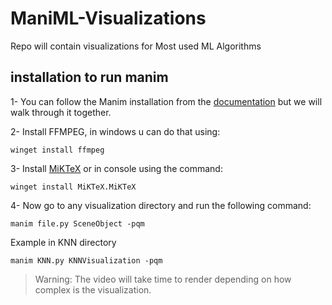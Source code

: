 # ManiML-Visualizations
Repo will contain visualizations for Most used ML Algorithms

## installation to run manim
1- You can follow the Manim installation from the [documentation](https://docs.manim.community/en/stable/installation.html) but we will walk through it together.

2- Install FFMPEG, in windows u can do that using:
```
winget install ffmpeg
```
3- Install [MiKTeX](https://miktex.org/download) or in console using the command: 
```
winget install MiKTeX.MiKTeX
```
4- Now go to any visualization directory and run the following command:
```
manim file.py SceneObject -pqm
```

Example in KNN directory
```
manim KNN.py KNNVisualization -pqm
```

> Warning: The video will take time to render depending on how complex is the visualization.